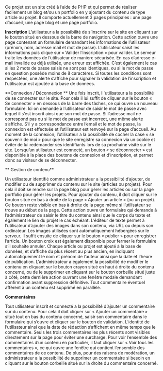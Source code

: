 Ce projet est un site créé à l’aide de PHP et qui permet de réaliser facilement un blog et/ou un portfolio en y ajoutant du contenu de type article ou projet. Il comporte actuellement 3 pages principales : une page d’accueil, une page blog et une page portfolio.

**Inscription**
L’utilisateur a la possibilité de s’inscrire sur le site en cliquant sur le bouton situé en dessous de la barre de navigation. Cette action ouvre une page contenant un formulaire demandant les informations de l’utilisateur (prénom, nom, adresse mail et mot de passe). L’utilisateur saisit les informations puis clique sur « Valider l’inscription » pour valider. Le serveur traite les données de l’utilisateur de manière sécurisée.
En cas d’adresse e-mail invalide ou déjà utilisée, une erreur est affichée. C’est également le cas si les 2 mots de passe saisis ne sont pas identiques, ou si le mot de passe en question possède moins de 8 caractères.
Si toutes les conditions sont respectées, une alerte s’affiche pour signaler la validation de l’inscription et l’utilisateur est ajoutée à la base de données.

**Connexion / Déconnexion **
Une fois inscrit, l 'utilisateur a la possibilité de se connecter sur le site. Pour cela il lui suffit de cliquer sur le bouton « Se connecter » en dessous de la barre des tâches, ce qui ouvre un nouveau formulaire. Ici on demande à l’utilisateur de saisir le mot de passe avec lequel il s’est inscrit ainsi que son mot de passe. Si l’adresse mail ne correspond pas ou si le mot de passe est incorrect, une même alerte s’affiche. S’il y a correspondance entre l’email et le mot de passe, la connexion est effectuée et l’utilisateur est renvoyé sur la page d’accueil.
Au moment de la connexion, l’utilisateur a la possibilité de cocher la case « se souvenir de moi » pour que le site enregistre sa connexion via un cookie et éviter de lui redemander ses identifiants lors de sa prochaine visite sur le site.
Lorsqu’un utilisateur est connecté, un bouton « se déconnecter » est disponible à la place des boutons de connexion et d’inscription, et permet donc au visiteur de se déconnecter.

** Gestion de contenu**

Un utilisateur identifié comme administrateur a la possibilité d’ajouter, de modifier ou de supprimer du contenu sur le site (articles ou projets). Pour cela il doit se rendre sur la page blog pour gérer les articles ou sur la page portfolio pour gérer les projets.
Pour ajouter du contenu, il doit cliquer sur le bouton situé en bas à droite de la page « Ajouter un article » (ou un projet). Ce bouton reste visible en bas à droite de la page même si l’utilisateur se trouve au début de la page. Cette action ouvre un formulaire qui demande à l’administrateur de saisir le titre du contenu ainsi que le corps du texte et également le lien du projet le cas échéant. L’éditeur de texte permet à l’utilisateur d’ajouter des images dans son contenu, via URL ou depuis son ordinateur. Les images utilisées sont automatiquement hébergées sur le serveur. Il suffit ensuite de cliquer sur le bouton « publier » pour enregistrer l’article. Un bouton croix est également disponible pour fermer le formulaire s’il souhaite annuler. Chaque article ou projet est ajouté à la base de données, et s’affiche du plus récent au plus ancien, en indiquant automatiquement le nom et prénom de l’auteur ainsi que la date et l’heure de publication.
L’administrateur a également la possibilité de modifier le contenu en cliquant sur le bouton crayon situé en haut à droite du contenu concerné, ou de le supprimer en cliquant sur le bouton corbeille situé juste à côté, cette dernière action ouvrant une fenêtre modale demandant confirmation avant suppression définitive. Tout commentaire éventuel afférent à un contenu est supprimé en parallèle.

**Commentaires**

Tout utilisateur inscrit et connecté a la possibilité d’ajouter un commentaire sur du contenu. Pour cela il doit cliquer sur « Ajouter un commentaire » situé tout en bas du contenu concerné, saisir son commentaire dans le formulaire qui s’ouvre et cliquer sur le bouton de validation. L’identité de l’utilisateur ainsi que la date de rédaction s’affichent en même temps que le commentaire. Seuls les trois commentaires les plus récents sont visibles directement sur la page pour éviter une surcharge. Pour voir l’ensemble des commentaires d’un contenu en particulier, il faut cliquer sur « Voir tous les commentaires », ce qui ouvre une fenêtre qui contient l’ensemble des commentaires de ce contenu.
De plus, pour des raisons de modération, un administrateur a la possibilité de supprimer un commentaire si besoin en cliquant sur le bouton corbeille situé sur la droite du commentaire concerné.
